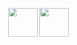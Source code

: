 <p align="center">
  <img src="https://github.com/Ileriayo/markdown-badges/raw/main/svg/Animated-Heart.svg" width="60"/>
  <img src="https://github.com/Ileriayo/markdown-badges/raw/main/svg/Animated-Heart.svg" width="60"/>
</p>
